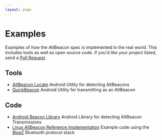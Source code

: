 ```yaml
---
layout: page
---
```


# Examples

Examples of how the AltBeacon spec is implemented in the real world. This includes tools as well as open source code. If you'd like your project listed, send a [Pull Request](https://github.com/AltBeacon/website).

## Tools
- [AltBeacon Locate](https://play.google.com/store/apps/details?id=com.radiusnetworks.locate) Android Utility for detecting AltBeacons
- [QuickBeacon](https://play.google.com/store/apps/details?id=com.radiusnetworks.quickbeacon) Android Utility for transmitting as an AltBeacon

## Code

- [Android Beacon Library](http://github.com/AltBeacon/android-beacon-library) Android Library for detecting AltBeacon Transmissions
- [Linux AltBeacon Reference Implementation](https://github.com/RadiusNetworks/altbeacon-reference) Example code using the [BlueZ](http://www.bluez.org/) Bluetooth protocol stack

